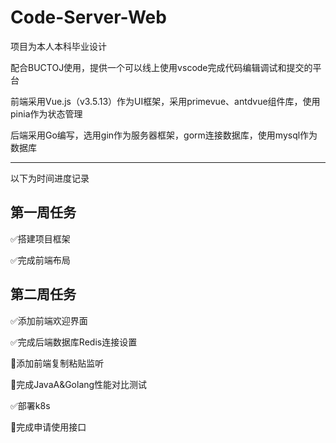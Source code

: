# Code-Server-Web

项目为本人本科毕业设计

配合BUCTOJ使用，提供一个可以线上使用vscode完成代码编辑调试和提交的平台

前端采用Vue.js（v3.5.13）作为UI框架，采用primevue、antdvue组件库，使用pinia作为状态管理

后端采用Go编写，选用gin作为服务器框架，gorm连接数据库，使用mysql作为数据库

---

以下为时间进度记录

## 第一周任务

:white_check_mark:搭建项目框架

:white_check_mark:完成前端布局

## 第二周任务

:white_check_mark:添加前端欢迎界面

:white_check_mark:完成后端数据库Redis连接设置

:black_square_button:添加前端复制粘贴监听

:black_square_button:完成JavaA&Golang性能对比测试

:white_check_mark:部署k8s

:black_square_button:完成申请使用接口
  
